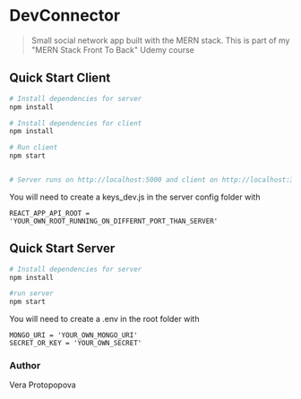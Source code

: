# DevConnector

> Small social network app built with the MERN stack. This is part of my "MERN Stack Front To Back" Udemy course

## Quick Start Client

```bash
# Install dependencies for server
npm install

# Install dependencies for client
npm install

# Run client
npm start 


# Server runs on http://localhost:5000 and client on http://localhost:3000
```

You will need to create a keys_dev.js in the server config folder with

```
REACT_APP_API_ROOT = 'YOUR_OWN_ROOT_RUNNING_ON_DIFFERNT_PORT_THAN_SERVER'

```

## Quick Start Server

```bash
# Install dependencies for server
npm install

#run server
npm start 

```

You will need to create a .env in the root folder with

```
MONGO_URI = 'YOUR_OWN_MONGO_URI'
SECRET_OR_KEY = 'YOUR_OWN_SECRET'
```

### Author

Vera Protopopova
